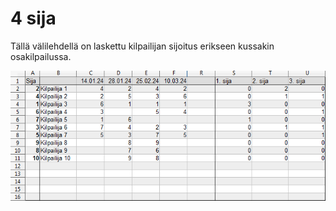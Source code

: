 # 4 sija
Tällä välilehdellä on laskettu kilpailijan sijoitus erikseen kussakin osakilpailussa. 

![sarjataulukko](Cup_sijoitus.png)
